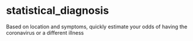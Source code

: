 # statistical_diagnosis
Based on location and symptoms, quickly estimate your odds of having the coronavirus or a different illness
